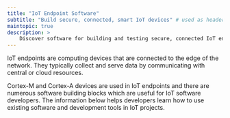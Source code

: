 ```yaml
---
title: "IoT Endpoint Software"
subtitle: "Build secure, connected, smart IoT devices" # used as header for learning path to avoid duplicaiton
maintopic: true
description: >
    Discover software for building and testing secure, connected IoT endpoint products.
---
```

IoT endpoints are computing devices that are connected to the edge of the network. They typically collect and serve data by communicating with central or cloud resources.

Cortex-M and Cortex-A devices are used in IoT endpoints and there are numerous software building blocks which are useful for IoT software developers. The information below helps developers learn how to use existing software and development tools in IoT projects.